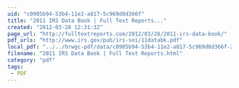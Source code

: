 ```yaml
---
uid: "c0905b94-53b4-11e2-a817-5c969d8d366f"
title: "2011 IRS Data Book | Full Text Reports..."
created: "2012-03-28 12:31:32"
page_url: "http://fulltextreports.com/2012/03/28/2011-irs-data-book/"
pdf_urls: "http://www.irs.gov/pub/irs-soi/11databk.pdf"
local_pdf: "../../hrwgc-pdf/data/c0905b94-53b4-11e2-a817-5c969d8d366f-2011-irs-data-book-full-text-reports.pdf"
filename: "2011 IRS Data Book | Full Text Reports.html"
category: "pdf"
tags: 
 - PDF
---
```

